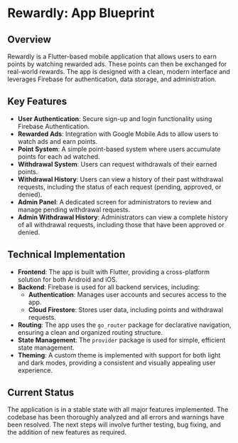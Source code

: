 # Rewardly: App Blueprint

## Overview

Rewardly is a Flutter-based mobile application that allows users to earn points by watching rewarded ads. These points can then be exchanged for real-world rewards. The app is designed with a clean, modern interface and leverages Firebase for authentication, data storage, and administration.

## Key Features

- **User Authentication**: Secure sign-up and login functionality using Firebase Authentication.
- **Rewarded Ads**: Integration with Google Mobile Ads to allow users to watch ads and earn points.
- **Point System**: A simple point-based system where users accumulate points for each ad watched.
- **Withdrawal System**: Users can request withdrawals of their earned points.
- **Withdrawal History**: Users can view a history of their past withdrawal requests, including the status of each request (pending, approved, or denied).
- **Admin Panel**: A dedicated screen for administrators to review and manage pending withdrawal requests.
- **Admin Withdrawal History**: Administrators can view a complete history of all withdrawal requests, including those that have been approved or denied.

## Technical Implementation

- **Frontend**: The app is built with Flutter, providing a cross-platform solution for both Android and iOS.
- **Backend**: Firebase is used for all backend services, including:
    - **Authentication**: Manages user accounts and secures access to the app.
    - **Cloud Firestore**: Stores user data, including points and withdrawal requests.
- **Routing**: The app uses the `go_router` package for declarative navigation, ensuring a clean and organized routing structure.
- **State Management**: The `provider` package is used for simple, efficient state management.
- **Theming**: A custom theme is implemented with support for both light and dark modes, providing a consistent and visually appealing user experience.

## Current Status

The application is in a stable state with all major features implemented. The codebase has been thoroughly analyzed and all errors and warnings have been resolved. The next steps will involve further testing, bug fixing, and the addition of new features as required.
